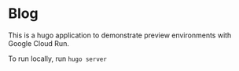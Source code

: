 # Blog

This is a hugo application to demonstrate preview environments with Google Cloud Run.

To run locally, run `hugo server`
